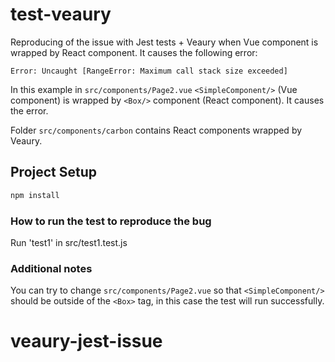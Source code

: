 # test-veaury

Reproducing of the issue with Jest tests + Veaury when Vue component is wrapped by React component.
It causes the following error:

`Error: Uncaught [RangeError: Maximum call stack size exceeded]`

In this example in `src/components/Page2.vue` `<SimpleComponent/>` (Vue component) is wrapped by `<Box/>` component (React component). It causes the error.

Folder `src/components/carbon` contains React components wrapped by Veaury.

## Project Setup

```sh
npm install
```

### How to run the test to reproduce the bug
Run 'test1' in src/test1.test.js

### Additional notes
You can try to change `src/components/Page2.vue` so that `<SimpleComponent/>` should be outside of the `<Box>` tag, in this case the test will run successfully.

# veaury-jest-issue
